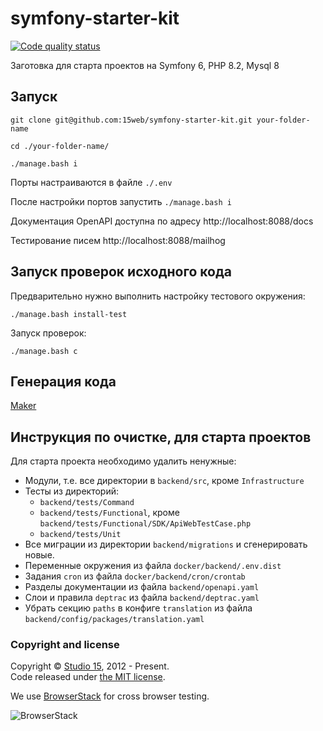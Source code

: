 # symfony-starter-kit

[![Code quality status](https://github.com/15web/symfony-starter-kit/actions/workflows/check-code-quality.yml/badge.svg?branch=main)](https://github.com/15web/symfony-starter-kit/actions)

Заготовка для старта проектов на Symfony 6, PHP 8.2, Mysql 8

## Запуск

```shell
git clone git@github.com:15web/symfony-starter-kit.git your-folder-name

cd ./your-folder-name/

./manage.bash i

```

Порты настраиваются в файле `./.env`

После настройки портов запустить `./manage.bash i`

Документация OpenAPI доступна по адресу http://localhost:8088/docs

Тестирование писем http://localhost:8088/mailhog

## Запуск проверок исходного кода

Предварительно нужно выполнить настройку тестового окружения:
```shell
./manage.bash install-test
```
Запуск проверок:
```shell
./manage.bash c
```

## Генерация кода

[Maker](./backend/src-dev/Maker/README.md)

## Инструкция по очистке, для старта проектов

Для старта проекта необходимо удалить ненужные:
- Модули, т.е. все директории в `backend/src`, кроме `Infrastructure`
- Тесты из директорий:
  - `backend/tests/Command`
  - `backend/tests/Functional`, кроме `backend/tests/Functional/SDK/ApiWebTestCase.php`
  - `backend/tests/Unit`
- Все миграции из директории `backend/migrations` и сгенерировать новые.
- Переменные окружения из файла `docker/backend/.env.dist`
- Задания `cron` из файла `docker/backend/cron/crontab`
- Разделы документации из файла `backend/openapi.yaml`
- Слои и правила `deptrac` из файла `backend/deptrac.yaml`
- Убрать секцию `paths` в конфиге `translation` из файла `backend/config/packages/translation.yaml`

### Copyright and license

Copyright © [Studio 15](http://15web.ru), 2012 - Present.   
Code released under [the MIT license](https://opensource.org/licenses/MIT).

We use [BrowserStack](https://www.browserstack.com/) for cross browser testing.

![BrowserStack](http://15web.github.io/web-accessibility/images/browserstack_logo.png)
